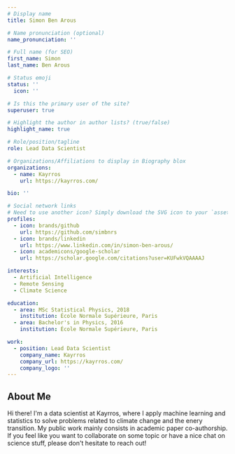 ```yaml
---
# Display name
title: Simon Ben Arous

# Name pronunciation (optional)
name_pronunciation: ''

# Full name (for SEO)
first_name: Simon
last_name: Ben Arous

# Status emoji
status: ''
  icon: ''

# Is this the primary user of the site?
superuser: true

# Highlight the author in author lists? (true/false)
highlight_name: true

# Role/position/tagline
role: Lead Data Scientist

# Organizations/Affiliations to display in Biography blox
organizations:
  - name: Kayrros
    url: https://kayrros.com/

bio: ''

# Social network links
# Need to use another icon? Simply download the SVG icon to your `assets/media/icons/` folder.
profiles:
  - icon: brands/github
    url: https://github.com/simbnrs
  - icon: brands/linkedin
    url: https://www.linkedin.com/in/simon-ben-arous/
  - icon: academicons/google-scholar
    url: https://scholar.google.com/citations?user=KUFwkVQAAAAJ

interests:
  - Artificial Intelligence
  - Remote Sensing
  - Climate Science

education:
  - area: MSc Statistical Physics, 2018
    institution: École Normale Supérieure, Paris
  - area: Bachelor's in Physics, 2016
    institution: École Normale Supérieure, Paris

work:
  - position: Lead Data Scientist
    company_name: Kayrros
    company_url: https://kayrros.com/
    company_logo: ''
---
```


## About Me

Hi there! I'm a data scientist at Kayrros, where I apply machine learning and statistics to solve problems related to climate change and the enery transition. My public work mainly consists in academic paper co-authorship. If you feel like you want to collaborate on some topic or have a nice chat on science stuff, please don't hesitate to reach out!